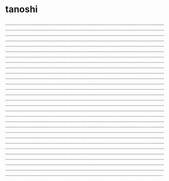 # tanoshi
...........................................................................................................................................................................................................................................................................................................................................................................................................................................................................................................................................................................................................................................................................................................................................................................................................................................................................................................................................................................................................................................................................................................................................................................................................................................................................................................................................................................................................................................................................................................................................................................................................................................................................................................................................................................................................................................................................................................................................................................................................................................................................................................................................................................................................................................................................................................................................................................................................................................................................................................................................................................................................................................................................................................................................................................................................................................................................................................................................................................................................................................................................................................................................................................................................................................................................................................................................................................................................................................................................................................................................................................................................................................................................................................................................